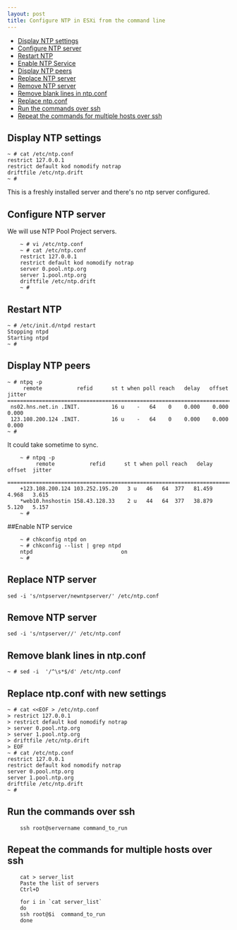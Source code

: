 ```yaml
---
layout: post
title: Configure NTP in ESXi from the command line
---
```


- [Display NTP settings](#catntp.conf)
- [Configure NTP server](#vintp.conf)
- [Restart NTP](#ntpdrestart)
- [Enable NTP Service](#chkconfigntp)
- [Display NTP peers](#ntpq-p)
- [Replace NTP server](#replacentpdserver)
- [Remove NTP server](#removentp)
- [Remove blank lines in ntp.conf](#removeblank)
- [Replace ntp.conf](#sedntpserver)
- [Run the commands over ssh](#runssh)
- [Repeat the commands for multiple hosts over ssh](#runmult)

## Display NTP settings<a id="catntp.conf"></a>
    ~ # cat /etc/ntp.conf
    restrict 127.0.0.1
    restrict default kod nomodify notrap
    driftfile /etc/ntp.drift
    ~ #
This is a freshly installed server and there's no ntp server configured.

## Configure NTP server<a id="vintp.conf"></a>
We will use NTP Pool Project servers.

        ~ # vi /etc/ntp.conf
        ~ # cat /etc/ntp.conf
        restrict 127.0.0.1
        restrict default kod nomodify notrap
        server 0.pool.ntp.org
        server 1.pool.ntp.org
        driftfile /etc/ntp.drift
        ~ #

## Restart NTP<a id="ntpdrestart"></a>
    ~ # /etc/init.d/ntpd restart
    Stopping ntpd
    Starting ntpd
    ~ #

## Display NTP peers<a id="ntpq-p"></a>
    ~ # ntpq -p
         remote           refid      st t when poll reach   delay   offset  jitter
    ==============================================================================
     ns02.hns.net.in .INIT.          16 u    -   64    0    0.000    0.000   0.000
     123.108.200.124 .INIT.          16 u    -   64    0    0.000    0.000   0.000
    ~ #

It could take sometime to sync.

        ~ # ntpq -p
             remote           refid      st t when poll reach   delay   offset  jitter
        ==============================================================================
        +123.108.200.124 103.252.195.20   3 u   46   64  377   81.459    4.968   3.615
        *web10.hnshostin 158.43.128.33    2 u   44   64  377   38.879    5.120   5.157
        ~ #


##Enable NTP service<a id="chkconfigntp"></a>

        ~ # chkconfig ntpd on
        ~ # chkconfig --list | grep ntpd
        ntpd                            on
        ~ #


## Replace NTP server<a id="replacentpdserver"></a>
    sed -i 's/ntpserver/newntpserver/' /etc/ntp.conf

## Remove NTP server<a id="removentp"></a>
    sed -i 's/ntpserver//' /etc/ntp.conf

## Remove blank lines in ntp.conf<a id="removeblank"></a>
    ~ # sed -i  '/^\s*$/d' /etc/ntp.conf

## Replace ntp.conf with new settings<a id="sedntpserver"></a>
    ~ # cat <<EOF > /etc/ntp.conf
    > restrict 127.0.0.1
    > restrict default kod nomodify notrap
    > server 0.pool.ntp.org
    > server 1.pool.ntp.org
    > driftfile /etc/ntp.drift
    > EOF
    ~ # cat /etc/ntp.conf
    restrict 127.0.0.1
    restrict default kod nomodify notrap
    server 0.pool.ntp.org
    server 1.pool.ntp.org
    driftfile /etc/ntp.drift
    ~ #


## Run the commands over ssh<a id="runssh"></a>
        ssh root@servername command_to_run
    
## Repeat the commands for multiple hosts over ssh <a id="runmult"></a>
        cat > server_list
        Paste the list of servers
        Ctrl+D
        
        for i in `cat server_list`
        do
        ssh root@$i  command_to_run
        done

